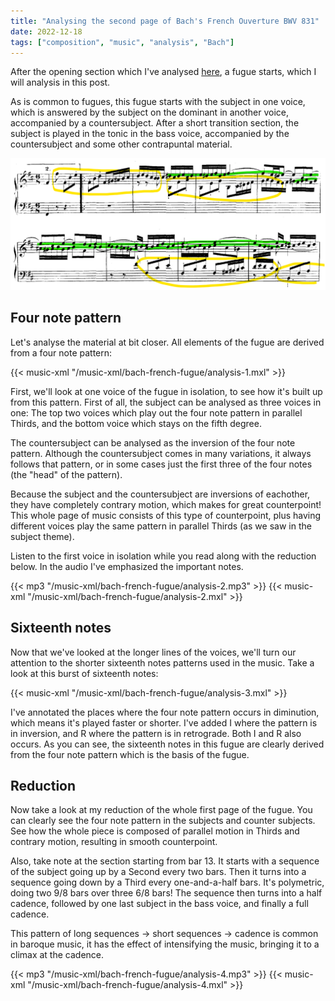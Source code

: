 ```yaml
---
title: "Analysing the second page of Bach's French Ouverture BWV 831"
date: 2022-12-18
tags: ["composition", "music", "analysis", "Bach"]
---
```


After the opening section which I've analysed [here](/blog/analysing-the-first-page-of-bachs-french-ouverture),
a fugue starts, which I will analysis in this post.

As is common to fugues, this fugue starts with the subject in one voice, which is answered by the subject on the dominant in another voice, accompanied by a countersubject.
After a short transition section, the subject is played in the tonic in the bass voice, accompanied by the countersubject and some other contrapuntal material.

<img src="/music-xml/bach-french-fugue/exposition.png">

## Four note pattern

Let's analyse the material at bit closer.
All elements of the fugue are derived from a four note pattern:

{{< music-xml "/music-xml/bach-french-fugue/analysis-1.mxl" >}}

First, we'll look at one voice of the fugue in isolation, to see how it's built up from this pattern.
First of all, the subject can be analysed as three voices in one: The top two voices which play out the four note pattern in parallel Thirds, and the bottom voice which stays on the fifth degree.

The countersubject can be analysed as the inversion of the four note pattern. Although the countersubject comes in many variations, it always follows that pattern, or in some cases just the first three of the four notes (the "head" of the pattern).

Because the subject and the countersubject are inversions of eachother, they have completely contrary motion, which makes for great counterpoint! This whole page of music consists of this type of counterpoint, plus having different voices play the same pattern in parallel Thirds (as we saw in the subject theme).

Listen to the first voice in isolation while you read along with the reduction below. In the audio I've emphasized the important notes.

{{< mp3 "/music-xml/bach-french-fugue/analysis-2.mp3" >}}
{{< music-xml "/music-xml/bach-french-fugue/analysis-2.mxl" >}}

## Sixteenth notes

Now that we've looked at the longer lines of the voices, we'll turn our attention to the shorter sixteenth notes patterns used in the music. Take a look at this burst of sixteenth notes:

{{< music-xml "/music-xml/bach-french-fugue/analysis-3.mxl" >}}

I've annotated the places where the four note pattern occurs in diminution, which means it's played faster or shorter. I've added I where the pattern is in inversion, and R where the pattern is in retrograde. Both I and R also occurs. As you can see, the sixteenth notes in this fugue are clearly derived from the four note pattern which is the basis of the fugue.

## Reduction

Now take a look at my reduction of the whole first page of the fugue. You can clearly see the four note pattern in the subjects and counter subjects.
See how the whole piece is composed of parallel motion in Thirds and contrary motion, resulting in smooth counterpoint.

Also, take note at the section starting from bar 13. It starts with a sequence of the subject going up by a Second every two bars.
Then it turns into a sequence going down by a Third every one-and-a-half bars. It's polymetric, doing two 9/8 bars over three 6/8 bars!
The sequence then turns into a half cadence, followed by one last subject in the bass voice, and finally a full cadence.

This pattern of long sequences -> short sequences -> cadence is common in baroque music, it has the effect of intensifying the music, bringing it to a climax at the cadence.


{{< mp3 "/music-xml/bach-french-fugue/analysis-4.mp3" >}}
{{< music-xml "/music-xml/bach-french-fugue/analysis-4.mxl" >}}




